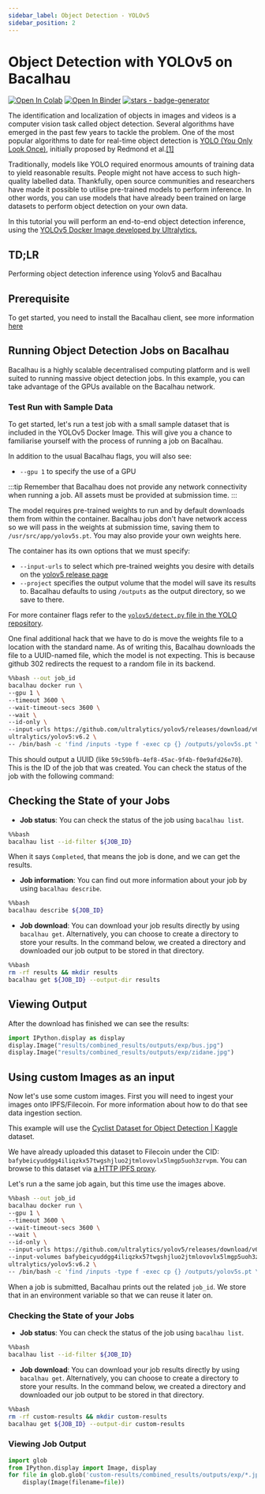 ```yaml
---
sidebar_label: Object Detection - YOLOv5
sidebar_position: 2
---
```

# Object Detection with YOLOv5 on Bacalhau

[![Open In Colab](https://colab.research.google.com/assets/colab-badge.svg)](https://colab.research.google.com/github/bacalhau-project/examples/blob/main/model-inference/object-detection-yolo5/index.ipynb)
[![Open In Binder](https://mybinder.org/badge.svg)](https://mybinder.org/v2/gh/bacalhau-project/examples/HEAD?labpath=model-inference/object-detection-yolo5/index.ipynb)
[![stars - badge-generator](https://img.shields.io/github/stars/bacalhau-project/bacalhau?style=social)](https://github.com/bacalhau-project/bacalhau)

The identification and localization of objects in images and videos is a computer vision task called object detection. Several algorithms have emerged in the past few years to tackle the problem. One of the most popular algorithms to date for real-time object detection is [YOLO (You Only Look Once)](https://towardsdatascience.com/yolo-you-only-look-once-real-time-object-detection-explained-492dc9230006), initially proposed by Redmond et al.[[1]](https://arxiv.org/abs/1506.02640)

Traditionally, models like YOLO required enormous amounts of training data to yield reasonable results. People might not have access to such high-quality labelled data. Thankfully, open source communities and researchers have made it possible to utilise pre-trained models to perform inference. In other words, you can use models that have already been trained on large datasets to perform object detection on your own data.

In this tutorial you will perform an end-to-end object detection inference, using the [YOLOv5 Docker Image developed by Ultralytics.](https://github.com/ultralytics/yolov5/wiki/Docker-Quickstart)

## TD;LR
Performing object detection inference using Yolov5 and Bacalhau

## Prerequisite

To get started, you need to install the Bacalhau client, see more information [here](https://docs.bacalhau.org/getting-started/installation)

## Running Object Detection Jobs on Bacalhau

Bacalhau is a highly scalable decentralised computing platform and is well suited to running massive object detection jobs. In this example, you can take advantage of the GPUs available on the Bacalhau network.

### Test Run with Sample Data

To get started, let's run a test job with a small sample dataset that is included in the YOLOv5 Docker Image. This will give you a chance to familiarise yourself with the process of running a job on Bacalhau.


In addition to the usual Bacalhau flags, you will also see:

* `--gpu 1` to specify the use of a GPU

:::tip
Remember that Bacalhau does not provide any network connectivity when running a job. All assets must be provided at submission time.
:::

The model requires pre-trained weights to run and by default downloads them from within the container. Bacalhau jobs don't have network access so we will pass in the weights at submission time, saving them to `/usr/src/app/yolov5s.pt`. You may also provide your own weights here.

The container has its own options that we must specify:

* `--input-urls` to select which pre-trained weights you desire with details on the [yolov5 release page](https://github.com/ultralytics/yolov5/releases)
* `--project` specifies the output volume that the model will save its results to. Bacalhau defaults to using `/outputs` as the output directory, so we save to there.

For more container flags refer to the [`yolov5/detect.py` file in the YOLO repository](https://github.com/ultralytics/yolov5/blob/master/detect.py#L3-#L25).

One final additional hack that we have to do is move the weights file to a location with the standard name. As of writing this, Bacalhau downloads the file to a UUID-named file, which the model is not expecting. This is because github 302 redirects the request to a random file in its backend.


```bash
%%bash --out job_id
bacalhau docker run \
--gpu 1 \
--timeout 3600 \
--wait-timeout-secs 3600 \
--wait \
--id-only \
--input-urls https://github.com/ultralytics/yolov5/releases/download/v6.2/yolov5s.pt \
ultralytics/yolov5:v6.2 \
-- /bin/bash -c 'find /inputs -type f -exec cp {} /outputs/yolov5s.pt \; ; python detect.py --weights /outputs/yolov5s.pt --source $(pwd)/data/images --project /outputs'
```


This should output a UUID (like `59c59bfb-4ef8-45ac-9f4b-f0e9afd26e70`). This is the ID of the job that was created. You can check the status of the job with the following command:


## Checking the State of your Jobs

- **Job status**: You can check the status of the job using `bacalhau list`. 


```bash
%%bash
bacalhau list --id-filter ${JOB_ID}
```

When it says `Completed`, that means the job is done, and we can get the results.

- **Job information**: You can find out more information about your job by using `bacalhau describe`.


```bash
%%bash
bacalhau describe ${JOB_ID}
```

- **Job download**: You can download your job results directly by using `bacalhau get`. Alternatively, you can choose to create a directory to store your results. In the command below, we created a directory and downloaded our job output to be stored in that directory.


```bash
%%bash
rm -rf results && mkdir results
bacalhau get ${JOB_ID} --output-dir results
```

## Viewing Output

After the download has finished we can see the results:


```python
import IPython.display as display
display.Image("results/combined_results/outputs/exp/bus.jpg")
display.Image("results/combined_results/outputs/exp/zidane.jpg")
```

## Using custom Images as an input

Now let's use some custom images. First you will need to ingest your images onto IPFS/Filecoin. For more information about how to do that see data ingestion section.

This example will use the [Cyclist Dataset for Object Detection | Kaggle](https://www.kaggle.com/datasets/f445f341fc5e3ab58757efa983a38d6dc709de82abd1444c8817785ecd42a1ac) dataset.

We have already uploaded this dataset to Filecoin under the CID: `bafybeicyuddgg4iliqzkx57twgshjluo2jtmlovovlx5lmgp5uoh3zrvpm`. You can browse to this dataset via [a HTTP IPFS proxy](https://w3s.link/ipfs/bafybeicyuddgg4iliqzkx57twgshjluo2jtmlovovlx5lmgp5uoh3zrvpm).

Let's run a the same job again, but this time use the images above.


```bash
%%bash --out job_id
bacalhau docker run \
--gpu 1 \
--timeout 3600 \
--wait-timeout-secs 3600 \
--wait \
--id-only \
--input-urls https://github.com/ultralytics/yolov5/releases/download/v6.2/yolov5s.pt \
--input-volumes bafybeicyuddgg4iliqzkx57twgshjluo2jtmlovovlx5lmgp5uoh3zrvpm:/datasets \
ultralytics/yolov5:v6.2 \
-- /bin/bash -c 'find /inputs -type f -exec cp {} /outputs/yolov5s.pt \; ; python detect.py --weights /outputs/yolov5s.pt --source /datasets --project /outputs'
```

When a job is submitted, Bacalhau prints out the related `job_id`. We store that in an environment variable so that we can reuse it later on.

### Checking the State of your Jobs

- **Job status**: You can check the status of the job using `bacalhau list`. 


```bash
%%bash
bacalhau list --id-filter ${JOB_ID}
```

- **Job download**: You can download your job results directly by using `bacalhau get`. Alternatively, you can choose to create a directory to store your results. In the command below, we created a directory and downloaded our job output to be stored in that directory.


```bash
%%bash
rm -rf custom-results && mkdir custom-results
bacalhau get ${JOB_ID} --output-dir custom-results
```

### Viewing Job Output


```python
import glob
from IPython.display import Image, display
for file in glob.glob('custom-results/combined_results/outputs/exp/*.jpg'):
    display(Image(filename=file))
```
